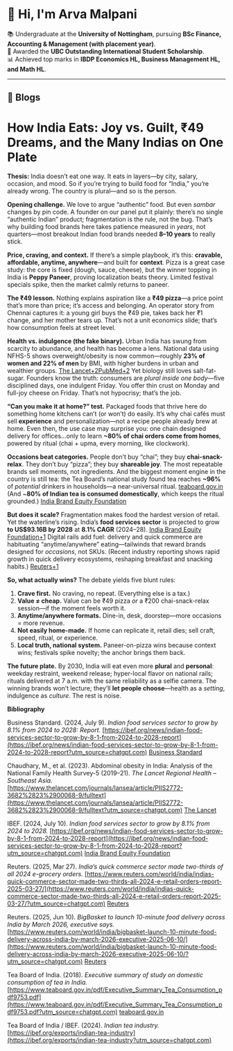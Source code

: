 # 👋 Hi, I'm Arva Malpani  

📚 Undergraduate at the **University of Nottingham**, pursuing **BSc Finance, Accounting & Management (with placement year)**.  
🏅 Awarded the **UBC Outstanding International Student Scholarship**.  
📊 Achieved top marks in **IBDP Economics HL, Business Management HL, and Math HL**.  

---

## 📝 Blogs  

# How India Eats: Joy vs. Guilt, ₹49 Dreams, and the Many Indias on One Plate

**Thesis:** India doesn’t eat one way. It eats in layers—by city, salary, occasion, and mood. So if you’re trying to build food for “India,” you’re already wrong. The country is plural—and so is the person.

**Opening challenge.** We love to argue “authentic” food. But even *sambar* changes by pin code. A founder on our panel put it plainly: there’s no single “authentic Indian” product; fragmentation is the rule, not the bug.  That’s why building food brands here takes patience measured in *years*, not quarters—most breakout Indian food brands needed **8–10 years** to really stick.

**Price, craving, and context.** If there’s a simple playbook, it’s this: **cravable, affordable, anytime, anywhere**—and built for **context**.  Pizza is a great case study: the core is fixed (dough, sauce, cheese), but the winner topping in India is **Peppy Paneer**, proving localization beats theory. Limited festival specials spike, then the market calmly returns to paneer.

**The ₹49 lesson.** Nothing explains aspiration like a **₹49 pizza**—a price point that’s more than price; it’s access and belonging. An operator story from Chennai captures it: a young girl buys the ₹49 pie, takes back her ₹1 change, and her mother tears up. That’s not a unit economics slide; that’s how consumption feels at street level.

**Health vs. indulgence (the fake binary).** Urban India has swung from scarcity to abundance, and health has become a lens. National data using NFHS-5 shows overweight/obesity is now common—roughly **23% of women and 22% of men** by BMI, with higher burdens in urban and wealthier groups. [The Lancet+2PubMed+2](https://www.thelancet.com/journals/lansea/article/PIIS2772-3682%2823%2900068-9/fulltext?utm_source=chatgpt.com) Yet biology still loves salt-fat-sugar. Founders know the truth: consumers are *plural inside one body*—five disciplined days, one indulgent Friday. You offer thin crust on Monday and full-joy cheese on Friday. That’s not hypocrisy; that’s the job.

**“Can you make it at home?” test.** Packaged foods that thrive here do something home kitchens can’t (or won’t) do easily. It’s why chai cafés must sell **experience** and personalization—not a recipe people already brew at home.  Even then, the use case may surprise you: one chain designed delivery for offices…only to learn **~80% of chai orders come from homes**, powered by ritual (chai + upma, every morning, like clockwork).

**Occasions beat categories.** People don’t buy “chai”; they buy **chai-snack-relax**. They don’t buy “pizza”; they buy **shareable joy**. The most repeatable brands sell moments, not ingredients.  And the biggest moment engine in the country is still tea: the Tea Board’s national study found tea reaches **~96%** of *potential* drinkers in households—a near-universal ritual. [teaboard.gov.in](https://www.teaboard.gov.in/pdf/Executive_Summary_Tea_Consumption_pdf9753.pdf?utm_source=chatgpt.com) (And ~**80% of Indian tea is consumed domestically**, which keeps the ritual grounded.) [India Brand Equity Foundation](https://ibef.org/exports/indian-tea-industry?utm_source=chatgpt.com)

**But does it scale?** Fragmentation makes food the hardest version of retail. Yet the waterline’s rising. India’s **food services sector** is projected to grow **to US$93.16B by 2028** at **8.1% CAGR** (2024–28). [India Brand Equity Foundation+1](https://ibef.org/news/indian-food-services-sector-to-grow-by-8-1-from-2024-to-2028-report?utm_source=chatgpt.com) Digital rails add fuel: delivery and quick commerce are habituating “anytime/anywhere” eating—tailwinds that reward brands designed for *occasions*, not SKUs. (Recent industry reporting shows rapid growth in quick delivery ecosystems, reshaping breakfast and snacking habits.) [Reuters+1](https://www.reuters.com/world/india/indias-quick-commerce-sector-made-two-thirds-all-2024-e-retail-orders-report-2025-03-27/?utm_source=chatgpt.com)

**So, what actually wins?** The debate yields five blunt rules:

1. **Crave first.** No craving, no repeat. (Everything else is a tax.)
2. **Value ≠ cheap.** Value can be ₹49 pizza *or* a ₹200 chai-snack-relax session—if the moment feels worth it.
3. **Anytime/anywhere formats.** Dine-in, desk, doorstep—more occasions = more revenue.
4. **Not easily home-made.** If home can replicate it, retail dies; sell craft, speed, ritual, or experience.
5. **Local truth, national system.** Paneer-on-pizza wins because context wins; festivals spike novelty; the anchor brings them back.

**The future plate.** By 2030, India will eat even more **plural** and **personal**: weekday restraint, weekend release; hyper-local flavor on national rails; rituals delivered at 7 a.m. with the same reliability as a selfie camera. The winning brands won’t lecture; they’ll **let people choose**—health as a *setting*, indulgence as *culture*. The rest is noise.

**Bibliography** 

Business Standard. (2024, July 9). *Indian food services sector to grow by 8.1% from 2024 to 2028: Report.* [https://ibef.org/news/indian-food-services-sector-to-grow-by-8-1-from-2024-to-2028-report](https://ibef.org/news/indian-food-services-sector-to-grow-by-8-1-from-2024-to-2028-report?utm_source=chatgpt.com)  [Business Standard](https://www.business-standard.com/industry/news/indian-food-services-sector-to-grow-by-8-1-from-2024-to-2028-report-124070900997_1.html?utm_source=chatgpt.com)

Chaudhary, M., et al. (2023). Abdominal obesity in India: Analysis of the National Family Health Survey-5 (2019–21). *The Lancet Regional Health – Southeast Asia.* [https://www.thelancet.com/journals/lansea/article/PIIS2772-3682%2823%2900068-9/fulltext](https://www.thelancet.com/journals/lansea/article/PIIS2772-3682%2823%2900068-9/fulltext?utm_source=chatgpt.com)  [The Lancet](https://www.thelancet.com/journals/lansea/article/PIIS2772-3682%2823%2900068-9/fulltext?utm_source=chatgpt.com)

IBEF. (2024, July 10). *Indian food services sector to grow by 8.1% from 2024 to 2028.* [https://ibef.org/news/indian-food-services-sector-to-grow-by-8-1-from-2024-to-2028-report](https://ibef.org/news/indian-food-services-sector-to-grow-by-8-1-from-2024-to-2028-report?utm_source=chatgpt.com)  [India Brand Equity Foundation](https://ibef.org/news/indian-food-services-sector-to-grow-by-8-1-from-2024-to-2028-report?utm_source=chatgpt.com)

Reuters. (2025, Mar 27). *India’s quick commerce sector made two-thirds of all 2024 e-grocery orders.* [https://www.reuters.com/world/india/indias-quick-commerce-sector-made-two-thirds-all-2024-e-retail-orders-report-2025-03-27/](https://www.reuters.com/world/india/indias-quick-commerce-sector-made-two-thirds-all-2024-e-retail-orders-report-2025-03-27/?utm_source=chatgpt.com)  [Reuters](https://www.reuters.com/world/india/indias-quick-commerce-sector-made-two-thirds-all-2024-e-retail-orders-report-2025-03-27/?utm_source=chatgpt.com)

Reuters. (2025, Jun 10). *BigBasket to launch 10-minute food delivery across India by March 2026, executive says.* [https://www.reuters.com/world/india/bigbasket-launch-10-minute-food-delivery-across-india-by-march-2026-executive-2025-06-10/](https://www.reuters.com/world/india/bigbasket-launch-10-minute-food-delivery-across-india-by-march-2026-executive-2025-06-10/?utm_source=chatgpt.com)  [Reuters](https://www.reuters.com/world/india/bigbasket-launch-10-minute-food-delivery-across-india-by-march-2026-executive-2025-06-10/?utm_source=chatgpt.com)

Tea Board of India. (2018). *Executive summary of study on domestic consumption of tea in India.* [https://www.teaboard.gov.in/pdf/Executive_Summary_Tea_Consumption_pdf9753.pdf](https://www.teaboard.gov.in/pdf/Executive_Summary_Tea_Consumption_pdf9753.pdf?utm_source=chatgpt.com)  [teaboard.gov.in](https://www.teaboard.gov.in/pdf/Executive_Summary_Tea_Consumption_pdf9753.pdf?utm_source=chatgpt.com)

Tea Board of India / IBEF. (2024). *Indian tea industry.* [https://ibef.org/exports/indian-tea-industry](https://ibef.org/exports/indian-tea-industry?utm_source=chatgpt.com)
